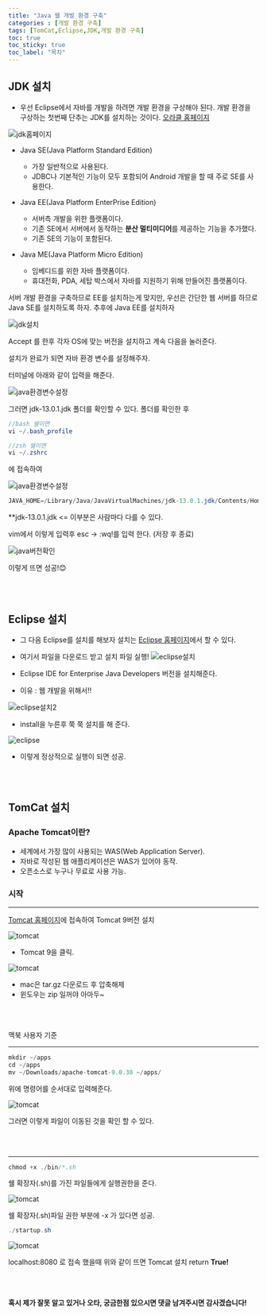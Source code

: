 ```yaml
---
title: "Java 웹 개발 환경 구축"
categories : [개발 환경 구축]
tags: [TomCat,Eclipse,JDK,개발 환경 구축]
toc: true
toc_sticky: true
toc_label: "목차"
---
```



JDK 설치
--


- 우선 Eclipse에서 자바를 개발을 하려면 개발 환경을 구상해야 된다. 개발 환경을 구상하는 첫번째 단추는 JDK를 설치하는 것이다. [오라클 홈페이지](https://www.oracle.com/technetwork/java/javase/downloads/index.html)

![jdk홈페이지](/assets/img/back_end/2019_12_27/jdk_install_1.png)

- Java SE(Java Platform Standard Edition)
  - 가장 일반적으로 사용된다.
  - JDBC나 기본적인 기능이 모두 포함되어 Android 개발을 할 때 주로 SE를 사용한다.

- Java EE(Java Platform EnterPrise Edition)
  - 서버측 개발을 위한 플랫폼이다.
  - 기존 SE에서 서버에서 동작하는 <strong>분산 멀티미디어</strong>를 제공하는 기능을 추가했다.
  - 기존 SE의 기능이 포함된다.

- Java ME(Java Platform Micro Edition)
  - 임베디드를 위한 자바 플랫폼이다.
  - 휴대전화, PDA, 세탑 박스에서 자바를 지원하기 위해 만들어진 플랫폼이다.
  
서버 개발 환경을 구축하므로 EE를 설치하는게 맞지만, 우선은 간단한 웹 서버를 하므로 Java SE를 설치하도록 하자. 추후에 Java EE를 설치하자

![jdk설치](/assets/img/back_end/2019_12_27/jdk_install_2.png)

Accept 를 한후 각자 OS에 맞는 버전을 설치하고 계속 다음을 눌러준다.

설치가 완료가 되면 자바 환경 변수를 설정해주자.

터미널에 아래와 같이 입력을 해준다.

![java환경변수설정](/assets/img/back_end/2019_12_27/java_env_1.png)

그러면 jdk-13.0.1.jdk 폴더를 확인할 수 있다. 폴더를 확인한 후

```java
//bash 쉘이면
vi ~/.bash_profile

//zsh 쉘이면
vi ~/.zshrc
```

에 접속하여

![java환경변수설정](/assets/img/back_end/2019_12_27/java_env_2.png)

```java
JAVA_HOME=/Library/Java/JavaVirtualMachines/jdk-13.0.1.jdk/Contents/Home
```

**jdk-13.0.1.jdk <= 이부분은 사람마다 다를 수 있다.<br>

vim에서 이렇게 입력후 esc -> :wq!를 입력 한다. (저장 후 종료)

![java버전확인](/assets/img/back_end/2019_12_27/java_version.png)

이렇게 뜨면 성공!😊



<br><br>

Eclipse 설치
--

- 그 다음 Eclipse를 설치를 해보자 설치는 [Eclipse 홈페이지](https://www.eclipse.org)에서 할 수 있다.

- 여기서 파일을 다운로드 받고 설치 파일 실행!
![eclipse설치](/assets/img/back_end/2019_12_27/eclipse_install_1.png)

- Eclipse IDE for Enterprise Java Developers 버전을 설치해준다.

- 이유 : 웹 개발을 위해서!!

![eclipse설치2](/assets/img/back_end/2019_12_27/eclipse_install_2.png)

- install을 누른후 쭉 쭉 설치를 해 준다.

![eclipse](/assets/img/back_end/2019_12_27/eclipse.png)

- 이렇게 정상적으로 실행이 되면 성공.


<br><br>


TomCat 설치
--


### Apache Tomcat이란?
 - 세계에서 가장 많이 사용되는 WAS(Web Application Server).
 - 자바로 작성된 웹 애플리케이션은 WAS가 있어야 동작.
 - 오픈소스로 누구나 무료로 사용 가능.


### 시작
<hr>


[Tomcat 홈페이지](http://tomcat.apache.org/)에 접속하여 Tomcat 9버전 설치

![tomcat](/assets/img/back_end/2019_12_27/tomcat_1.png)
- Tomcat 9을 클릭.

![tomcat](/assets/img/back_end/2019_12_27/tomcat_2.png)
- mac은 tar.gz 다운로드 후 압축해제
- 윈도우는 zip 일꺼야 아마두~

<br><br>

맥북 사용자 기준
<hr>

```java
mkdir ~/apps
cd ~/apps
mv ~/Downloads/apache-tomcat-9.0.30 ~/apps/
```
위에 명령어를 순서대로 입력해준다.

![tomcat](/assets/img/back_end/2019_12_27/tomcat_3.png)

그러면 이렇게 파일이 이동된 것을 확인 할 수 있다.

<br><br>

<hr>

```java
chmod +x ./bin/*.sh
```

쉘 확장자(.sh)를 가진 파일들에게 실행권한을 준다.

![tomcat](/assets/img/back_end/2019_12_27/tomcat_4.png)

쉘 확장자(.sh)파일 권한 부분에 -x 가 있다면 성공.

```java
./startup.sh
```

![tomcat](/assets/img/back_end/2019_12_27/tomcat_5.png)

localhost:8080 로 접속 했을때 위와 같이 뜨면 Tomcat 설치 return **True!**

<br><br>



**혹시 제가 잘못 알고 있거나 오타, 궁금한점 있으시면 댓글 남겨주시면 감사겠습니다!**